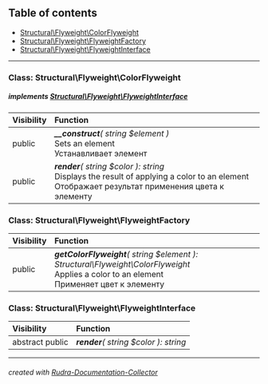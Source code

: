 ## Table of contents
- [Structural\Flyweight\ColorFlyweight](#structural_flyweight_colorflyweight)
- [Structural\Flyweight\FlyweightFactory](#structural_flyweight_flyweightfactory)
- [Structural\Flyweight\FlyweightInterface](#structural_flyweight_flyweightinterface)
<hr>

<a id="structural_flyweight_colorflyweight"></a>

### Class: Structural\Flyweight\ColorFlyweight
##### implements [Structural\Flyweight\FlyweightInterface](#structural_flyweight_flyweightinterface)
| Visibility | Function |
|:-----------|:---------|
|public|<em><strong>__construct</strong>( string $element )</em><br>Sets an element<br>Устанавливает элемент|
|public|<em><strong>render</strong>( string $color ): string</em><br>Displays the result of applying a color to an element<br>Отображает результат применения цвета к элементу|


<a id="structural_flyweight_flyweightfactory"></a>

### Class: Structural\Flyweight\FlyweightFactory
| Visibility | Function |
|:-----------|:---------|
|public|<em><strong>getColorFlyweight</strong>( string $element ): Structural\Flyweight\ColorFlyweight</em><br>Applies a color to an element<br>Применяет цвет к элементу|


<a id="structural_flyweight_flyweightinterface"></a>

### Class: Structural\Flyweight\FlyweightInterface
| Visibility | Function |
|:-----------|:---------|
|abstract public|<em><strong>render</strong>( string $color ): string</em><br>|
<hr>

###### created with [Rudra-Documentation-Collector](#https://github.com/Jagepard/Rudra-Documentation-Collector)
